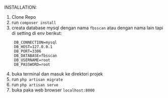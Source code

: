INSTALLATION:

1. Clone Repo
2. run ```composer install```
3. creata database mysql dengan nama ```fbsscan``` atau dengan nama lain tapi di setting di env berikut:
   ```
    DB_CONNECTION=mysql
    DB_HOST=127.0.0.1
    DB_PORT=3306
    DB_DATABASE=fbsscan
    DB_USERNAME=root
    DB_PASSWORD=root
   ```
4. buka terminal dan masuk ke direktori projek
5. run ```php artisan migrate```
6. run ```php artisan serve```
7. buka paka web browser ```localhost:8000```
